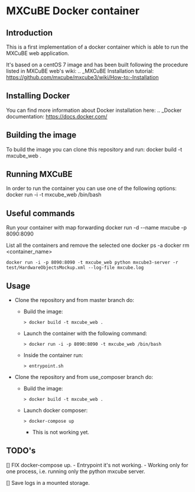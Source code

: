 MXCuBE Docker container
=======================

Introduction
------------
This is a first implementation of a docker container which is able to run
the MXCuBE web application.

It's based on a centOS 7 image and has been built following the procedure
listed in MXCuBE web's wiki:
.. _MXCuBE Installation tutorial: https://github.com/mxcube/mxcube3/wiki/How-to:-Installation

Installing Docker
-----------------
You can find more information about Docker installation here:
.. _Docker documentation: https://docs.docker.com/

Building the image
------------------
To build the image you can clone this repository and run:
    docker build -t mxcube_web .

Running MXCuBE
--------------
In order to run the container you can use one of the following options:
    docker run -i -t mxcube_web /bin/bash

Useful commands
---------------
Run your container with map forwarding
    docker run -d --name mxcube -p 8090:8090

List all the containers and remove the selected one
    docker ps -a
    docker rm <container_name>

    docker run -i -p 8090:8090 -t mxcube_web python mxcube3-server -r test/HardwareObjectsMockup.xml --log-file mxcube.log

Usage
-----
* Clone the repository and from master branch do:
  - Build the image:

        > docker build -t mxcube_web .

  - Launch the container with the following command:

        > docker run -i -p 8090:8090 -t mxcube_web /bin/bash

  - Inside the container run:

        > entrypoint.sh

* Clone the repository and from use_composer branch do:
  - Build the image:

        > docker build -t mxcube_web .

  - Launch docker composer:

        > docker-compose up

    * This is not working yet.


TODO's
------
[] FIX docker-compose up.
    - Entrypoint it's not working.
    - Working only for one process, i.e. running only the python mxcube server.

[] Save logs in a mounted storage.
